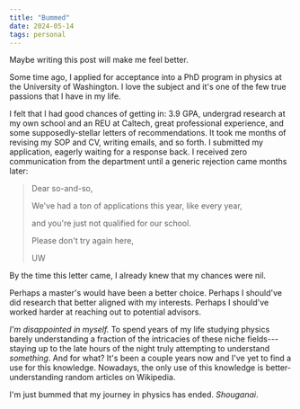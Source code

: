 ```yaml
---
title: "Bummed"
date: 2024-05-14
tags: personal
---
```


Maybe writing this post will make me feel better.

Some time ago, I applied for acceptance into a PhD program in physics at the University of Washington. I love the subject and it's one of the few true passions that I have in my life.

I felt that I had good chances of getting in: 3.9 GPA, undergrad research at my own school and an REU at Caltech, great professional experience, and some supposedly-stellar letters of recommendations. It took me months of revising my SOP and CV, writing emails, and so forth. I submitted my application, eagerly waiting for a response back. I received zero communication from the department until a generic rejection came months later:

> Dear so-and-so,
> 
> We've had a ton of applications this year, like every year,
> 
> and you're just not qualified for our school.
> 
> Please don't try again here,
> 
> UW

By the time this letter came, I already knew that my chances were nil.

Perhaps a master's would have been a better choice. Perhaps I should've did research that better aligned with my interests. Perhaps I should've worked harder at reaching out to potential advisors.

_I'm disappointed in myself._ To spend years of my life studying physics barely understanding a fraction of the intricacies of these niche fields---staying up to the late hours of the night truly attempting to understand _something_. And for what? It's been a couple years now and I've yet to find a use for this knowledge. Nowadays, the only use of this knowledge is better-understanding random articles on Wikipedia.

I'm just bummed that my journey in physics has ended. _Shouganai_.


